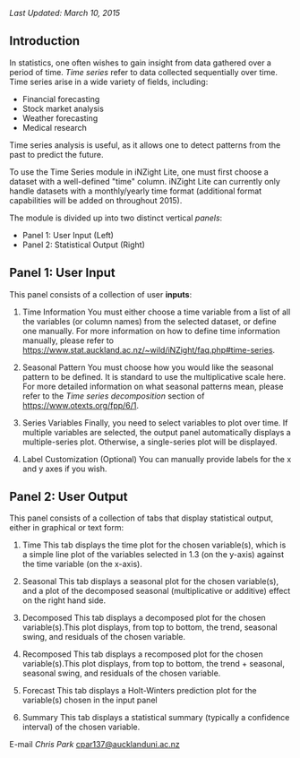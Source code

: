 *Last Updated: March 10, 2015*

Introduction
------------
In statistics, one often wishes to gain insight from data gathered over a period of time. *Time series* refer to data collected sequentially over time. Time series arise in a wide variety of fields, including:

- Financial forecasting
- Stock market analysis
- Weather forecasting
- Medical research

Time series analysis is useful, as it allows one to detect patterns from the past to predict the future.

To use the Time Series module in iNZight Lite, one must first choose a dataset with a well-defined "time" column. iNZight Lite can currently only handle datasets with a monthly/yearly time format (additional format capabilities will be added on throughout 2015).

The module is divided up into two distinct vertical *panels*:

- Panel 1: User Input (Left)
- Panel 2: Statistical Output (Right)


Panel 1: User Input
-------------------
This panel consists of a collection of user **inputs**:

1. Time Information
You must either choose a time variable from a list of all the variables (or column names) from the selected dataset, or define one manually. For more information on how to define time information manually, please refer to https://www.stat.auckland.ac.nz/~wild/iNZight/faq.php#time-series.

2. Seasonal Pattern
You must choose how you would like the seasonal pattern to be defined. It is standard to use the multiplicative scale here. For more detailed information on what seasonal patterns mean, please refer to the *Time series decomposition* section of https://www.otexts.org/fpp/6/1.

3. Series Variables
Finally, you need to select variables to plot over time. If multiple variables are selected, the output panel automatically displays a multiple-series plot. Otherwise, a single-series plot will be displayed.

4. Label Customization (Optional)
You can manually provide labels for the x and y axes if you wish.


Panel 2: User Output
--------------------
This panel consists of a collection of tabs that display statistical output, either in graphical or text form:

1. Time
This tab displays the time plot for the chosen variable(s), which is a simple line plot of the variables selected in 1.3 (on the y-axis) against the time variable (on the x-axis).

2. Seasonal
This tab displays a seasonal plot for the chosen variable(s), and a plot of the decomposed seasonal (multiplicative or additive) effect on the right hand side.

3. Decomposed
This tab displays a decomposed plot for the chosen variable(s).This plot displays, from top to bottom, the trend, seasonal swing, and residuals of the chosen variable.

4. Recomposed
This tab displays a recomposed plot for the chosen variable(s).This plot displays, from top to bottom, the trend + seasonal, seasonal swing, and residuals of the chosen variable.


5. Forecast
This tab displays a Holt-Winters prediction plot for the variable(s) chosen in the input panel

6. Summary
This tab displays a statistical summary (typically a confidence interval) of the chosen variable.

E-mail *Chris Park* <cpar137@aucklanduni.ac.nz> 
